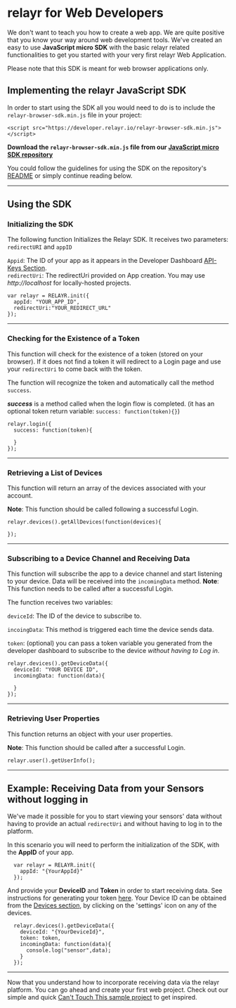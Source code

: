 #  relayr for Web Developers

We don't want to teach you how to create a web app. We are quite positive that you know your way around web development tools. We've created an easy to use **JavaScript micro SDK** with the basic relayr related functionalities to get you started with your very first relayr Web Application.

Please note that this SDK is meant for web browser applications only. 

## Implementing the relayr JavaScript SDK

In order to start using the SDK all you would need to do is to include the `relayr-browser-sdk.min.js` file in your project:

	<script src="https://developer.relayr.io/relayr-browser-sdk.min.js"></script>


**Download the `relayr-browser-sdk.min.js` file from our [JavaScript micro SDK repository](https://github.com/relayr/browser-sdk)**

You could follow the guidelines for using the SDK on the repository's [README](https://github.com/relayr/browser-sdk/blob/master/README.md) or simply continue reading below.

----------

## Using the SDK

### Initializing the SDK 

The following function Initializes the Relayr SDK. It receives two parameters: 
`redirectURI` and `appID`

`Appid`: The ID of your app as it appears in the Developer Dashboard [API-Keys Section](https://developer.relayr.io/dashboard/apps/myApps).<br/>
`redirectUri`: The redirectUri provided on App creation. You may use *http://localhost* for locally-hosted projects. 

	var relayr = RELAYR.init({
	  appId: "YOUR_APP_ID",
	  redirectUri:"YOUR_REDIRECT_URL"
	});


----------


### Checking for the Existence of a Token

This function will check for the existence of a token (stored on your browser). If it does not find a token it will redirect to a Login page and use your `redirectUri` to come back with the token.

The function will recognize the token and automatically call the method `success`.

***success*** is a method called when the login flow is completed. 
(it has an optional token return variable: `success: function(token){}`)

	
	relayr.login({
	  success: function(token){
	  
	  }
	});


----------


### Retrieving a List of Devices

This function will return an array of the devices associated with your account.

**Note**: This function should be called following a successful Login.

	relayr.devices().getAllDevices(function(devices){
	        
	});


----------


### Subscribing to a Device Channel and Receiving Data

This function will subscribe the app to a device channel and start listening to your device. Data will be received into the `incomingData` method.
**Note**: This function needs to be called after a successful Login.

The function receives two variables:
 
`deviceId`: The ID of the device to subscribe to.

`incoingData`: This method is triggered each time the device sends data. 

`token`: (optional) you can pass a token variable you generated from the developer dashboard to subscribe to the device *without having to Log in*. 

	relayr.devices().getDeviceData({
	  deviceId: "YOUR DEVICE ID", 
	  incomingData: function(data){
	
	  }
	}); 


----------


### Retrieving User Properties         

This function returns an object with your user properties.
 
**Note**: This function should be called after a successful Login.

	relayr.user().getUserInfo();


----------
## Example: Receiving Data from your Sensors without logging in

We've made it possible for you to start viewing your sensors' data without having to provide an actual `redirectUri` and without having to log in to the platform.

In this scenario you will need to perform the initialization of the SDK, with the **AppID** of your app.

	  var relayr = RELAYR.init({
	    appId: "{YourAppId}"
	  });

And provide your **DeviceID** and **Token** in order to start receiving data. See instructions for generating your token [here](https://developer.relayr.io/documents/WebDev/OAuthToken). Your Device ID can be obtained from the [Devices section](https://developer.relayr.io/dashboard/devices), by clicking on the 'settings' icon on any of the devices. 
	
	  relayr.devices().getDeviceData({
	    deviceId: "{YourDeviceId}", 
	    token: token,
	    incomingData: function(data){
	      console.log("sensor",data);
	    }
	  });    


----------

Now that you understand how to incorporate receiving data via the relayr platform. You can go ahead and create your first web project. Check out our simple and quick <a href="https://github.com/relayr/cantTouchThis" target="_blank">Can't Touch This sample project</a> to get inspired.